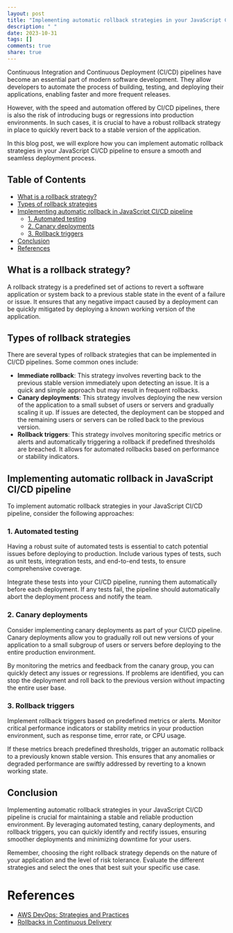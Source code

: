 ```yaml
---
layout: post
title: "Implementing automatic rollback strategies in your JavaScript CI/CD pipeline"
description: " "
date: 2023-10-31
tags: []
comments: true
share: true
---
```


Continuous Integration and Continuous Deployment (CI/CD) pipelines have become an essential part of modern software development. They allow developers to automate the process of building, testing, and deploying their applications, enabling faster and more frequent releases.

However, with the speed and automation offered by CI/CD pipelines, there is also the risk of introducing bugs or regressions into production environments. In such cases, it is crucial to have a robust rollback strategy in place to quickly revert back to a stable version of the application.

In this blog post, we will explore how you can implement automatic rollback strategies in your JavaScript CI/CD pipeline to ensure a smooth and seamless deployment process.

## Table of Contents
- [What is a rollback strategy?](#what-is-a-rollback-strategy)
- [Types of rollback strategies](#types-of-rollback-strategies)
- [Implementing automatic rollback in JavaScript CI/CD pipeline](#implementing-automatic-rollback-in-javascript-ci/cd-pipeline)
  - [1. Automated testing](#1-automated-testing)
  - [2. Canary deployments](#2-canary-deployments)
  - [3. Rollback triggers](#3-rollback-triggers)
- [Conclusion](#conclusion)
- [References](#references)

## What is a rollback strategy?
A rollback strategy is a predefined set of actions to revert a software application or system back to a previous stable state in the event of a failure or issue. It ensures that any negative impact caused by a deployment can be quickly mitigated by deploying a known working version of the application.

## Types of rollback strategies
There are several types of rollback strategies that can be implemented in CI/CD pipelines. Some common ones include:
- **Immediate rollback**: This strategy involves reverting back to the previous stable version immediately upon detecting an issue. It is a quick and simple approach but may result in frequent rollbacks.
- **Canary deployments**: This strategy involves deploying the new version of the application to a small subset of users or servers and gradually scaling it up. If issues are detected, the deployment can be stopped and the remaining users or servers can be rolled back to the previous version.
- **Rollback triggers**: This strategy involves monitoring specific metrics or alerts and automatically triggering a rollback if predefined thresholds are breached. It allows for automated rollbacks based on performance or stability indicators.

## Implementing automatic rollback in JavaScript CI/CD pipeline
To implement automatic rollback strategies in your JavaScript CI/CD pipeline, consider the following approaches:

### 1. Automated testing
Having a robust suite of automated tests is essential to catch potential issues before deploying to production. Include various types of tests, such as unit tests, integration tests, and end-to-end tests, to ensure comprehensive coverage.

Integrate these tests into your CI/CD pipeline, running them automatically before each deployment. If any tests fail, the pipeline should automatically abort the deployment process and notify the team.

### 2. Canary deployments
Consider implementing canary deployments as part of your CI/CD pipeline. Canary deployments allow you to gradually roll out new versions of your application to a small subgroup of users or servers before deploying to the entire production environment.

By monitoring the metrics and feedback from the canary group, you can quickly detect any issues or regressions. If problems are identified, you can stop the deployment and roll back to the previous version without impacting the entire user base.

### 3. Rollback triggers
Implement rollback triggers based on predefined metrics or alerts. Monitor critical performance indicators or stability metrics in your production environment, such as response time, error rate, or CPU usage.

If these metrics breach predefined thresholds, trigger an automatic rollback to a previously known stable version. This ensures that any anomalies or degraded performance are swiftly addressed by reverting to a known working state.

## Conclusion
Implementing automatic rollback strategies in your JavaScript CI/CD pipeline is crucial for maintaining a stable and reliable production environment. By leveraging automated testing, canary deployments, and rollback triggers, you can quickly identify and rectify issues, ensuring smoother deployments and minimizing downtime for your users.

Remember, choosing the right rollback strategy depends on the nature of your application and the level of risk tolerance. Evaluate the different strategies and select the ones that best suit your specific use case.

# References
- [AWS DevOps: Strategies and Practices](https://aws.amazon.com/devops/what-is-devops/)
- [Rollbacks in Continuous Delivery](https://continuousdelivery.com/2016/04/continuous-delivery-vs-continuous-deployment-vsmov-2/)